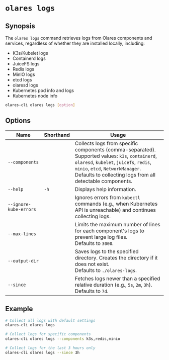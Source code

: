 # `olares logs`

## Synopsis
The `olares logs` command retrieves logs from Olares components and services, regardless of whether they are installed locally, including:

* K3s/Kubelet logs
* Containerd logs
* JuiceFS logs
* Redis logs
* MinIO logs
* etcd logs
* olaresd logs
* Kubernetes pod info and logs
* Kubernetes node info

```bash
olares-cli olares logs [option]
```

## Options

| Name                   | Shorthand | Usage                                                                                                                                                                                                                                               |
|------------------------|-----------|-----------------------------------------------------------------------------------------------------------------------------------------------------------------------------------------------------------------------------------------------------|
| `--components`         |           | Collects logs from specific components (comma-separated).<br/>Supported values: `k3s`, `containerd`, `olaresd`, `kubelet`, `juicefs`, `redis`, `minio`, `etcd`, `NetworkManager`. <br/> Defaults to collecting logs from all detectable components. |
| `--help`               | `-h`      | Displays help information.                                                                                                                                                                                                                          |
| `--ignore-kube-errors` |           | Ignores errors from `kubectl` commands (e.g., when Kubernetes API is unreachable) and continues collecting logs.                                                                                                                                    |
| `--max-lines`          |           | Limits the maximum number of lines for each component's logs to prevent large log files. <br/> Defaults to `3000`.                                                                                                                                  |
| `--output-dir`         |           | Saves logs to the specified directory. Creates the directory if it does not exist. <br/> Defaults to `./olares-logs`.                                                                                                                               |
| `--since`              |           | Fetches logs newer than a specified relative duration (e.g., `5s`, `2m`, `3h`). <br/> Defaults to `7d`.                                                                                                                                             |

## Example
```bash
# Collect all logs with default settings
olares-cli olares logs

# Collect logs for specific components
olares-cli olares logs --components k3s,redis,minio

# Collect logs for the last 3 hours only
olares-cli olares logs --since 3h
```